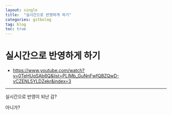 ```yaml
---
layout: single
title:  "실시간으로 반영하게 하기"
categories: gitbolog
tag: blog
toc: true
---
```



# 실시간으로 반영하게 하기

- https://www.youtube.com/watch?v=0TeHUqSAb6Q&list=PLIMb_GuNnFwfQBZQwD-vCZENL5YLDZekr&index=3

---

실시간으로 반영이 되난 감?

아니가?

